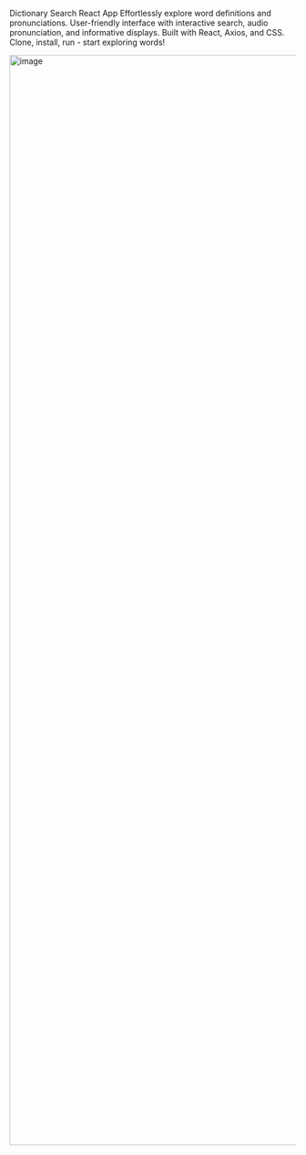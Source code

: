 Dictionary Search React App Effortlessly explore word definitions and pronunciations. User-friendly interface with interactive search, audio pronunciation, and informative displays. Built with React, Axios, and CSS. Clone, install, run - start exploring words!

<img width="2940" height="1912" alt="image" src="https://github.com/user-attachments/assets/578032d4-ed00-4e7a-8924-d498fef963b0" />
